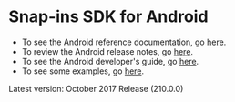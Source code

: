 # Snap-ins SDK for Android

* To see the Android reference documentation, go [here](http://forcedotcom.github.io/ServiceSDK-Android/).
* To review the Android release notes, go [here](https://github.com/forcedotcom/ServiceSDK-Android/releases).
* To see the Android developer's guide, go [here](https://developer.salesforce.com/docs/atlas.en-us.noversion.service_sdk_android.meta/service_sdk_android/servicesdk_android_dev_guide.htm).
* To see some examples, go [here](./Examples/).

Latest version: October 2017 Release (210.0.0)
